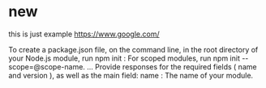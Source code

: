 # new
this is just example https://www.google.com/

To create a package.json file, on the command line, in the root directory of your Node.js module, run npm init : For scoped modules, run npm init --scope=@scope-name. ...
Provide responses for the required fields ( name and version ), 
as well as the main field: name : The name of your module.
